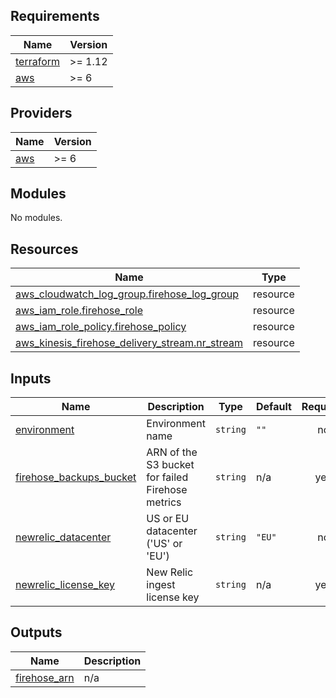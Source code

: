 <!-- BEGIN_TF_DOCS -->
## Requirements

| Name | Version |
|------|---------|
| <a name="requirement_terraform"></a> [terraform](#requirement\_terraform) | >= 1.12 |
| <a name="requirement_aws"></a> [aws](#requirement\_aws) | >= 6 |

## Providers

| Name | Version |
|------|---------|
| <a name="provider_aws"></a> [aws](#provider\_aws) | >= 6 |

## Modules

No modules.

## Resources

| Name | Type |
|------|------|
| [aws_cloudwatch_log_group.firehose_log_group](https://registry.terraform.io/providers/hashicorp/aws/latest/docs/resources/cloudwatch_log_group) | resource |
| [aws_iam_role.firehose_role](https://registry.terraform.io/providers/hashicorp/aws/latest/docs/resources/iam_role) | resource |
| [aws_iam_role_policy.firehose_policy](https://registry.terraform.io/providers/hashicorp/aws/latest/docs/resources/iam_role_policy) | resource |
| [aws_kinesis_firehose_delivery_stream.nr_stream](https://registry.terraform.io/providers/hashicorp/aws/latest/docs/resources/kinesis_firehose_delivery_stream) | resource |

## Inputs

| Name | Description | Type | Default | Required |
|------|-------------|------|---------|:--------:|
| <a name="input_environment"></a> [environment](#input\_environment) | Environment name | `string` | `""` | no |
| <a name="input_firehose_backups_bucket"></a> [firehose\_backups\_bucket](#input\_firehose\_backups\_bucket) | ARN of the S3 bucket for failed Firehose metrics | `string` | n/a | yes |
| <a name="input_newrelic_datacenter"></a> [newrelic\_datacenter](#input\_newrelic\_datacenter) | US or EU datacenter ('US' or 'EU') | `string` | `"EU"` | no |
| <a name="input_newrelic_license_key"></a> [newrelic\_license\_key](#input\_newrelic\_license\_key) | New Relic ingest license key | `string` | n/a | yes |

## Outputs

| Name | Description |
|------|-------------|
| <a name="output_firehose_arn"></a> [firehose\_arn](#output\_firehose\_arn) | n/a |
<!-- END_TF_DOCS -->
